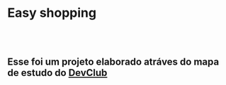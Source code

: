 <h1> Easy shopping </h1>
<br>
<br>
<h2> Esse foi um projeto elaborado atráves do mapa de estudo do  <a href="https://aulas.devclub.com.br/m/home"/> DevClub </h2>
